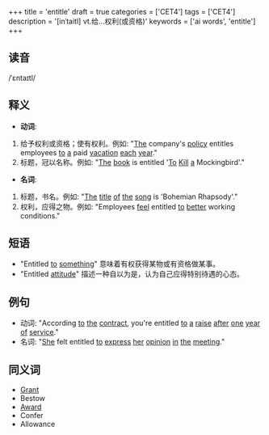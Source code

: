 +++
title = 'entitle'
draft = true
categories = ['CET4']
tags = ['CET4']
description = '[inˈtaitl] vt.给…权利(或资格)'
keywords = ['ai words', 'entitle']
+++

## 读音
/ˈɛntaɪtl/

## 释义
- **动词**:
1. 给予权利或资格；使有权利。例如: "[The](/post/the/) company's [policy](/post/policy/) entitles employees [to](/post/to/) [a](/post/a/) paid [vacation](/post/vacation/) [each](/post/each/) [year](/post/year/)."
2. 标题，冠以名称。例如: "[The](/post/the/) [book](/post/book/) is entitled '[To](/post/to/) [Kill](/post/kill/) [a](/post/a/) Mockingbird'."

- **名词**:
1. 标题，书名。例如: "[The](/post/the/) [title](/post/title/) [of](/post/of/) [the](/post/the/) [song](/post/song/) is 'Bohemian Rhapsody'."
2. 权利，应得之物。例如: "Employees [feel](/post/feel/) entitled [to](/post/to/) [better](/post/better/) working conditions."

## 短语
- "Entitled [to](/post/to/) [something](/post/something/)" 意味着有权获得某物或有资格做某事。
- "Entitled [attitude](/post/attitude/)" 描述一种自以为是，认为自己应得特别待遇的心态。

## 例句
- 动词: "According [to](/post/to/) [the](/post/the/) [contract](/post/contract/), you're entitled [to](/post/to/) [a](/post/a/) [raise](/post/raise/) [after](/post/after/) [one](/post/one/) [year](/post/year/) [of](/post/of/) [service](/post/service/)."
- 名词: "[She](/post/she/) felt entitled [to](/post/to/) [express](/post/express/) [her](/post/her/) [opinion](/post/opinion/) [in](/post/in/) [the](/post/the/) [meeting](/post/meeting/)."

## 同义词
- [Grant](/post/grant/)
- Bestow
- [Award](/post/award/)
- Confer
- Allowance
